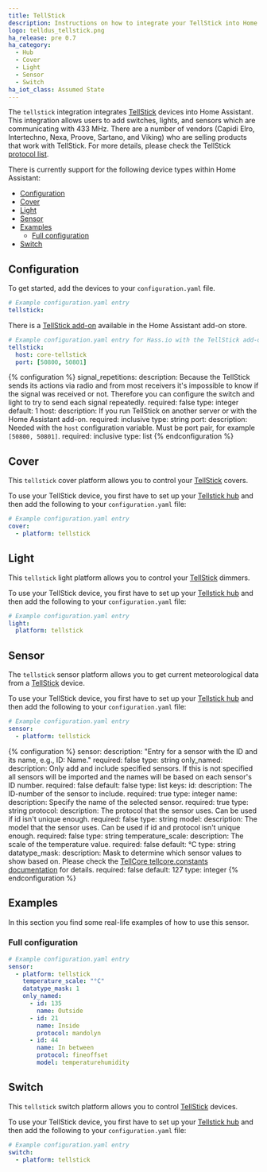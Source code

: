 ```yaml
---
title: TellStick
description: Instructions on how to integrate your TellStick into Home Assistant.
logo: telldus_tellstick.png
ha_release: pre 0.7
ha_category:
  - Hub
  - Cover
  - Light
  - Sensor
  - Switch
ha_iot_class: Assumed State
---
```


The `tellstick` integration integrates [TellStick][tellstick-gateway] devices into Home Assistant. This integration allows users to add switches, lights, and sensors which are communicating with 433 MHz. There are a number of vendors (Capidi Elro, Intertechno, Nexa, Proove, Sartano, and Viking) who are selling products that work with TellStick. For more details, please check the TellStick [protocol list](http://developer.telldus.com/wiki/TellStick_conf).

There is currently support for the following device types within Home Assistant:

- [Configuration](#configuration)
- [Cover](#cover)
- [Light](#light)
- [Sensor](#sensor)
- [Examples](#examples)
  - [Full configuration](#full-configuration)
- [Switch](#switch)

## Configuration

To get started, add the devices to your `configuration.yaml` file.

```yaml
# Example configuration.yaml entry
tellstick:
```

There is a [TellStick add-on](/addons/tellstick/) available in the Home Assistant add-on store.

```yaml
# Example configuration.yaml entry for Hass.io with the TellStick add-on
tellstick:
  host: core-tellstick
  port: [50800, 50801]
```

{% configuration %}
signal_repetitions:
  description: Because the TellStick sends its actions via radio and from most receivers it's impossible to know if the signal was received or not. Therefore you can configure the switch and light to try to send each signal repeatedly.
  required: false
  type: integer
  default: 1
host:
  description: If you run TellStick on another server or with the Home Assistant add-on.
  required: inclusive
  type: string
port:
  description: Needed with the `host` configuration variable. Must be port pair, for example `[50800, 50801]`.
  required: inclusive
  type: list
{% endconfiguration %}

## Cover

This `tellstick` cover platform allows you to control your [TellStick][tellstick-gateway] covers.

To use your TellStick device, you first have to set up your [Tellstick hub](#configuration) and then add the following to your `configuration.yaml` file:

```yaml
# Example configuration.yaml entry
cover:
  - platform: tellstick
```

## Light

This `tellstick` light platform allows you to control your [TellStick][tellstick-gateway] dimmers.

To use your TellStick device, you first have to set up your [Tellstick hub](#configuration) and then add the following to your `configuration.yaml` file:

```yaml
# Example configuration.yaml entry
light:
  platform: tellstick
```

## Sensor

The `tellstick` sensor platform allows you to get current meteorological data from a [TellStick][tellstick-gateway] device.

To use your TellStick device, you first have to set up your [Tellstick hub](#configuration) and then add the following to your `configuration.yaml` file:

```yaml
# Example configuration.yaml entry
sensor:
  - platform: tellstick
```

{% configuration %}
sensor:
  description: "Entry for a sensor with the ID and its name, e.g., ID: Name."
  required: false
  type: string
only_named:
  description: Only add and include specified sensors. If this is not specified all sensors will be imported and the names will be based on each sensor's ID number.
  required: false
  default: false
  type: list
  keys:
    id:
      description: The ID-number of the sensor to include.
      required: true
      type: integer
    name:
      description: Specify the name of the selected sensor.
      required: true
      type: string
    protocol:
      description: The protocol that the sensor uses. Can be used if id isn't unique enough.
      required: false
      type: string
    model:
      description: The model that the sensor uses. Can be used if id and protocol isn't unique enough.
      required: false
      type: string
temperature_scale:
  description: The scale of the temperature value.
  required: false
  default: °C
  type: string
datatype_mask:
  description: Mask to determine which sensor values to show based on. Please check the [TellCore tellcore.constants documentation](https://tellcore-py.readthedocs.org/en/v1.1.2/constants.html#module-tellcore.constants) for details.
  required: false
  default: 127
  type: integer
{% endconfiguration %}

## Examples

In this section you find some real-life examples of how to use this sensor.

### Full configuration

```yaml
# Example configuration.yaml entry
sensor:
  - platform: tellstick
    temperature_scale: "°C"
    datatype_mask: 1
    only_named:
      - id: 135
        name: Outside
      - id: 21
        name: Inside
        protocol: mandolyn
      - id: 44
        name: In between
        protocol: fineoffset
        model: temperaturehumidity
```

## Switch

This `tellstick` switch platform allows you to control [TellStick][tellstick-gateway] devices.

To use your TellStick device, you first have to set up your [Tellstick hub](#configuration) and then add the following to your `configuration.yaml` file:

```yaml
# Example configuration.yaml entry
switch:
  - platform: tellstick
```

[tellstick-gateway]: https://telldus.com/produkt/z-wave-gateway-tellstick-znet-lite-ver-2/

